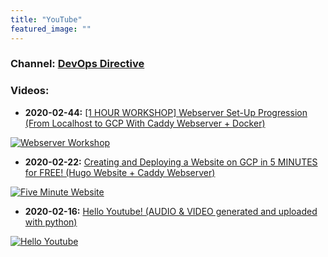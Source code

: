 ```yaml
---
title: "YouTube"
featured_image: ""
---
```


### Channel: [DevOps Directive](https://www.youtube.com/channel/UC4MdpjzjPuop_qWNAvR23JA)

### Videos:

- **2020-02-44:** [[1 HOUR WORKSHOP] Webserver Set-Up Progression (From Localhost to GCP With Caddy Webserver + Docker)
](https://www.youtube.com/watch?v=xo_4n2Reh58)

[![Webserver Workshop](/static/images/webserver-setup-workshop.png)](https://www.youtube.com/watch?v=xo_4n2Reh58)

- **2020-02-22:** [Creating and Deploying a Website on GCP in 5 MINUTES for FREE! (Hugo Website + Caddy Webserver)
](https://www.youtube.com/watch?v=hxTnB_FZpw8)

[![Five Minute Website](/static/images/five-minute-website.png)](https://www.youtube.com/watch?v=xo_4n2Reh58)

- **2020-02-16:** [Hello Youtube! (AUDIO & VIDEO generated and uploaded with python)](https://www.youtube.com/watch?v=7CIakJ8PMZs)

[![Hello Youtube](/static/images/hello-youtube.png)](https://www.youtube.com/watch?v=7CIakJ8PMZs)
